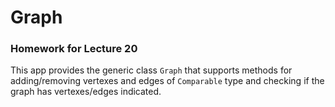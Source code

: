# Graph
### Homework for Lecture 20
This app provides the generic class `Graph` that supports methods for adding/removing vertexes and edges of `Comparable` type and checking if the graph has vertexes/edges indicated. 

